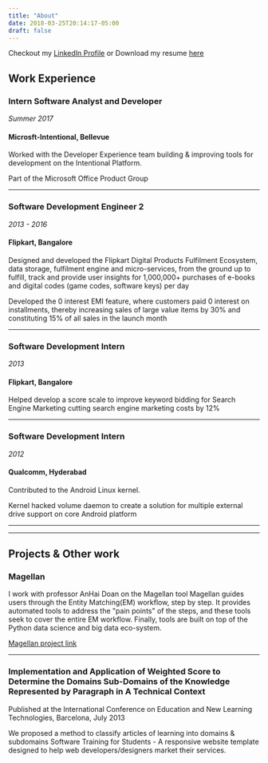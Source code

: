 ```yaml
---
title: "About"
date: 2018-03-25T20:14:17-05:00
draft: false
---
```

Checkout my [LinkedIn Profile](https://www.linkedin.com/in/pavan-kemparaju/) or
Download my resume [here](https://docs.google.com/document/d/1wRyP-rPrye1DdbCO_TL5OelHN4nZjD1VgyKN7PNjLMs/export?format=pdf)

## Work Experience

### Intern Software Analyst and Developer
_Summer 2017_
#### Microsft-Intentional, Bellevue

Worked with the Developer Experience team building & improving tools for development on the Intentional Platform.

Part of the Microsoft Office Product Group

___

### Software Development Engineer 2
_2013 - 2016_
#### Flipkart, Bangalore

Designed and developed the Flipkart Digital Products Fulfilment Ecosystem, data storage, fulfilment engine and micro-services, from the ground up to fulfill, track and provide user insights for 1,000,000+ purchases of e-books and digital codes (game codes, software keys) per day

Developed the 0 interest EMI feature, where customers paid 0 interest on installments, thereby increasing sales of large value items by 30% and constituting 15% of all sales in the launch month

___

### Software Development Intern
_2013_
#### Flipkart, Bangalore

Helped develop a score scale to improve keyword bidding for Search Engine Marketing cutting search engine marketing costs by 12%

____

### Software Development Intern
_2012_
#### Qualcomm, Hyderabad

Contributed to the Android Linux kernel.

Kernel hacked volume daemon to create a solution for multiple external drive support on core Android platform

___
___

## Projects & Other work

### Magellan

I work with professor AnHai Doan on the Magellan tool
Magellan guides users through the Entity Matching(EM) workflow, step by step. It provides automated tools to address the "pain points" of the steps, and these tools seek to cover the entire EM workflow. Finally, tools are built on top of the Python data science and big data eco-system.

[Magellan project link](https://sites.google.com/site/anhaidgroup/projects/magellan)
___

### Implementation and Application of Weighted Score to Determine the Domains Sub-Domains of the Knowledge Represented by Paragraph in A Technical Context

Published at the International Conference on Education and New Learning Technologies, Barcelona, July 2013

We proposed a method to classify articles of learning into domains & subdomains
Software Training for Students - A responsive website template designed to help web developers/designers market their services. 